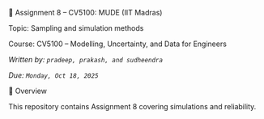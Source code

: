📘 Assignment 8 – CV5100: MUDE (IIT Madras)

Topic: Sampling and simulation methods 

Course: CV5100 – Modelling, Uncertainty, and Data for Engineers


*Written by: `pradeep, prakash, and sudheendra`*

*Due: `Monday, Oct 18, 2025`*

🚀 Overview

This repository contains Assignment 8 covering simulations and reliability.  







